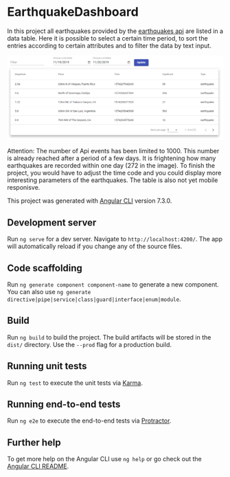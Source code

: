 # EarthquakeDashboard

In this project all earthquakes provided by the [earthquakes api](https://earthquake.usgs.gov/fdsnws/event/1/
) are listed in a data table.  Here it is possible to select a certain time period, to sort the entries according to certain attributes and to filter the data by text input.

![Table](https://github.com/PatrickHallek/earthquake-dashboard/blob/master/src/assets/table.PNG?raw=true)

Attention: The number of Api events has been limited to 1000. This number is already reached after a period of a few days. It is frightening how many earthquakes are recorded within one day (272 in the image).
To finish the project, you would have to adjust the time code and you could display more interesting parameters of the earthquakes. The table is also not yet mobile responisve.

This project was generated with [Angular CLI](https://github.com/angular/angular-cli) version 7.3.0.

## Development server

Run `ng serve` for a dev server. Navigate to `http://localhost:4200/`. The app will automatically reload if you change any of the source files.

## Code scaffolding

Run `ng generate component component-name` to generate a new component. You can also use `ng generate directive|pipe|service|class|guard|interface|enum|module`.

## Build

Run `ng build` to build the project. The build artifacts will be stored in the `dist/` directory. Use the `--prod` flag for a production build.

## Running unit tests

Run `ng test` to execute the unit tests via [Karma](https://karma-runner.github.io).

## Running end-to-end tests

Run `ng e2e` to execute the end-to-end tests via [Protractor](http://www.protractortest.org/).

## Further help

To get more help on the Angular CLI use `ng help` or go check out the [Angular CLI README](https://github.com/angular/angular-cli/blob/master/README.md).
